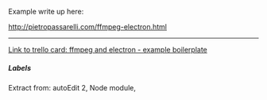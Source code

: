 Example write up here:

http://pietropassarelli.com/ffmpeg-electron.html

---

[Link to trello card: ffmpeg and electron - example boilerplate](https://trello.com/c/6MKNmXCc)

##### Labels

Extract from: autoEdit 2, Node module, 